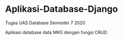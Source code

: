 # Aplikasi-Database-Django
Tugas UAS Database Semester 7 2020

Aplikasi database data MKG dengan fungsi CRUD
